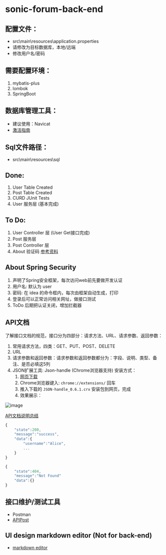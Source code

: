 # sonic-forum-back-end

## 配置文件：
- src\main\resources\application.properties
- 请修改为目标数据库，本地/远端
- 修改用户名/密码

## 需要配置环境：
1. mybatis-plus
2. lombok
3. SpringBoot

## 数据库管理工具：
- 建议使用：Navicat
- [激活指南](https://www.newadmin.cn/archives/1852)

## Sql文件路径：
- src\main\resources\sql

## Done:
1. User Table Created
2. Post Table Created
3. CURD JUnit Tests
4. User 服务层 (基本完成)

## To Do:
1. User Controller 层 (User Get接口完成)
2. Post 服务层
3. Post Controller 层
4. About 验证码 [参考资料](https://www.cnblogs.com/FlyHeLanMan/p/6293991.html)

## About Spring Security
1. 声明了Spring安全框架，每次访问web前先要做开发认证
2. 用户名: 默认为 user
3. 密码: 在 idea 的命令框内，每次由框架自动生成，打印
4. 登录后可以正常访问相关网址，做接口测试
5. ToDo 后期把认证关闭，增加拦截器

## API文档
了解接口文档的规范，接口分为四部分：请求方法、URL、请求参数、返回参数：

1. 常用请求方法，四类：GET、PUT、POST、DELETE
2. URL
3. 请求参数和返回参数：请求参数和返回参数都分为：字段、说明、类型、备注、是否必填这5列
4. JSON扩展工具: Json-handle (Chrome浏览器支持)
    安装方式：
    1. [网页下载](http://jsonhandle.sinaapp.com/)
    2. Chrome浏览器键入: `chrome://extensions/` 回车
    3. 推入下载的 `JSON-handle_0.6.1.crx` 安装包到网页，完成
    4. 效果展示：

![image](https://user-images.githubusercontent.com/83717535/160980775-3b6fbb43-dc1d-42b9-98d5-750c1e1f606a.png)


[API文档说明总结](https://blog.csdn.net/qq_34207366/article/details/84579475)

```javascript
{
    "state":200,
    "message":"success",
    "data":{
        "username":"Alice",
        ...
    }
}
```

```javascript
{
    "state":404,
    "message":"Not Found"
    "data":{}
}
```

## 接口维护/测试工具

- Postman
- [APIPost](https://console.apipost.cn/)

## UI design markdown editor (Not for back-end)

- [markdown editor](https://codingdict.com/os/software/51495)

